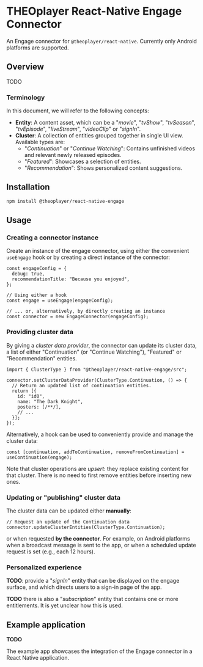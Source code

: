 # THEOplayer React-Native Engage Connector

An Engage connector for `@theoplayer/react-native`. Currently only Android platforms are supported.

## Overview

TODO

### Terminology

In this document, we will refer to the following concepts:

- **Entity**: A content asset, which can be a "_movie_", "_tvShow_", "_tvSeason_", "_tvEpisode_", "_liveStream_", "_videoClip_" or "_signIn_".
- **Cluster**: A collection of entities grouped together in single UI view. Available types are:
  - "_Continuation_" or "_Continue Watching_": Contains unfinished videos and relevant newly released episodes.
  - "_Featured_": Showcases a selection of entities.
  - "_Recommendation_": Shows personalized content suggestions.

## Installation

```sh
npm install @theoplayer/react-native-engage
```

## Usage

### Creating a connector instance

Create an instance of the engage connector, using either the convenient `useEngage` hook or
by creating a direct instance of the connector:

```tsx
const engageConfig = {
  debug: true,
  recommendationTitle: "Because you enjoyed",
};

// Using either a hook
const engage = useEngage(engageConfig);

// ... or, alternatively, by directly creating an instance
const connector = new EngageConnector(engageConfig);
```

### Providing cluster data

By giving a _cluster data provider_, the connector can update its cluster data, a list of either
"Continuation" (or "Continue Watching"), "Featured" or "Recommendation" entities.

```tsx
import { ClusterType } from "@theoplayer/react-native-engage/src";

connector.setClusterDataProvider(ClusterType.Continuation, () => {
  // Return an updated list of continuation entities.
  return [{
    id: "id0",
    name: "The Dark Knight",
    posters: [/**/],
    // ...
  }];
});
```

Alternatively, a hook can be used to conveniently provide and manage the cluster data:

```tsx
const [continuation, addToContinuation, removeFromContinuation] = useContinuation(engage);
```

Note that cluster operations are _upsert_: they replace existing content for that cluster. There is no need to first remove
entities before inserting new ones.

### Updating or "publishing" cluster data

The cluster data can be updated either **manually**:

```tsx
// Request an update of the Continuation data
connector.updateClusterEntities(ClusterType.Continuation);
```

or when requested **by the connector**. For example, on Android platforms when a broadcast message is sent to the app,
or when a scheduled update request is set (e.g., each 12 hours).

### Personalized experience

**TODO**: provide a "_signIn_" entity that can be displayed on the engage surface, and which directs users
to a sign-in page of the app.

**TODO** there is also a "_subscription_" entity that contains one or more entitlements. It is yet unclear how this
is used.

## Example application

**TODO**

The example app showcases the integration of the Engage connector in a React Native application.

